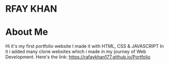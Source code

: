 # RFAY KHAN
# About Me
Hi it's my first portfolio website I made it with HTML, CSS & JAVASCRIPT In it i added many clone websites which i made in my journey of Web Development. Here's the 
link: https://rafaykhan177.github.io/Portfolio

